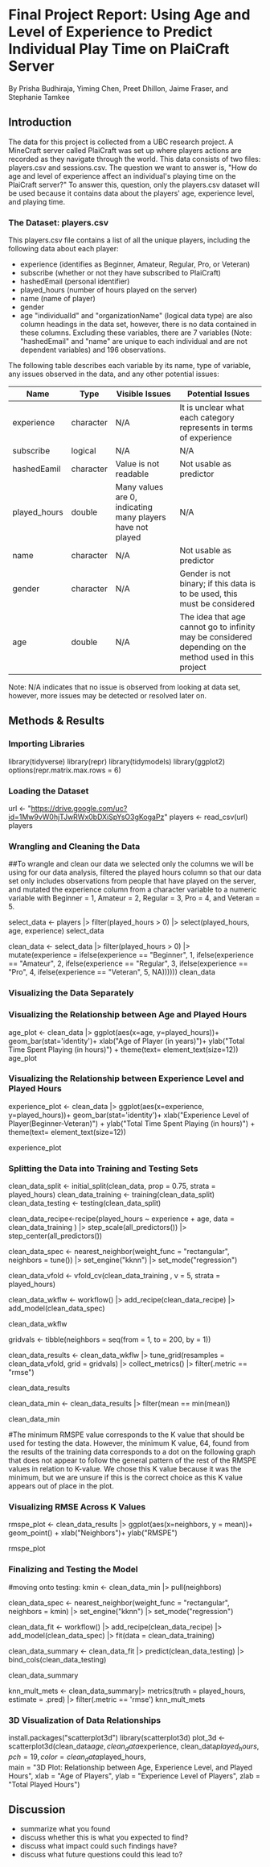 
# Final Project Report: Using Age and Level of Experience to Predict Individual Play Time on PlaiCraft Server

By Prisha Budhiraja, Yiming Chen, Preet Dhillon,  Jaime Fraser, and Stephanie Tamkee

## Introduction

The data for this project is collected from a UBC research project. A MineCraft server called PlaiCraft was set up where players actions are recorded as they navigate through the world. This data consists of two files: players.csv and sessions.csv. The question we want to answer is, "How do age and level of experience affect an individual's playing time on the PlaiCraft server?" To answer this, question, only the players.csv dataset will be used because it contains data about the players' age, experience level, and playing time.

### The Dataset: players.csv
This players.csv file contains a list of all the unique players, including the following data about each player:
 - experience (identifies as Beginner, Amateur, Regular, Pro, or Veteran)
 - subscribe (whether or not they have subscribed to PlaiCraft)
 - hashedEmail (personal identifier)
 - played_hours (number of hours played on the server)
 - name (name of player)
 - gender
 - age
"individualId" and "organizationName" (logical data type) are also column headings in the data set, however, there is no data contained in these columns. Excluding these variables, there are 7 variables (Note: "hashedEmail" and "name" are unique to each individual and are not dependent variables) and 196 observations.


The following table describes each variable by its name, type of variable, any issues observed in the data, and any other potential issues:
   
|     Name     |    Type   |  Visible Issues  |  Potential Issues  |
| ------------ | --------- | ---------------- | ------------------ |
|  experience  | character | N/A              | It is unclear what each category represents in terms of experience |
|  subscribe   | logical   | N/A              | N/A                |
| hashedEamil  | character | Value is not readable              | Not usable as predictor                |
| played_hours | double    | Many values are 0, indicating many players have not played | N/A |
|     name     | character | N/A| Not usable as predictor                |
|    gender    | character | N/A              | Gender is not binary; if this data is to be used, this must be considered |
|      age     | double    | N/A              | The idea that age cannot go to infinity may be considered depending on the method used in this project |

Note: N/A indicates that no issue is observed from looking at data set, however, more issues may be detected or resolved later on.

## Methods & Results

### Importing Libraries

library(tidyverse)
library(repr)
library(tidymodels)
library(ggplot2)
options(repr.matrix.max.rows = 6)

### Loading the Dataset

url <- "https://drive.google.com/uc?id=1Mw9vW0hjTJwRWx0bDXiSpYsO3gKogaPz"
players <- read_csv(url)
players

### Wrangling and Cleaning the Data

##To wrangle and clean our data we selected only the columns we will be using for our data analysis, filtered the played hours column so that our data set only includes observations from people that have played on the server, and mutated the experience column from a character variable to a numeric variable with Beginner = 1, Amateur = 2, Regular = 3, Pro = 4, and Veteran = 5.

select_data <- players |> 
    filter(played_hours > 0) |>
    select(played_hours, age, experience)
select_data

clean_data <- select_data |>
  filter(played_hours > 0) |>  
  mutate(experience = ifelse(experience == "Beginner", 1,
                              ifelse(experience == "Amateur", 2,
                              ifelse(experience == "Regular", 3,
                              ifelse(experience == "Pro", 4,
                              ifelse(experience == "Veteran", 5, NA))))))
clean_data

### Visualizing the Data Separately

### Visualizing the Relationship between Age and Played Hours 
age_plot <- clean_data |>
                ggplot(aes(x=age, y=played_hours))+
                geom_bar(stat='identity')+
                xlab("Age of Player (in years)")+
                ylab("Total Time Spent Playing (in hours)") +
                 theme(text= element_text(size=12))
age_plot

### Visualizing the Relationship between Experience Level and Played Hours 
experience_plot <- clean_data |>
                    ggplot(aes(x=experience, y=played_hours))+
                    geom_bar(stat='identity')+
                    xlab("Experience Level of Player(Beginner-Veteran)") +
                    ylab("Total Time Spent Playing (in hours)") +
                    theme(text= element_text(size=12))

experience_plot  

### Splitting the Data into Training and Testing Sets

clean_data_split <- initial_split(clean_data, prop = 0.75, strata = played_hours)
clean_data_training <- training(clean_data_split)
clean_data_testing <- testing(clean_data_split)

clean_data_recipe<-recipe(played_hours ~ experience + age, data = clean_data_training ) |>
  step_scale(all_predictors()) |>
  step_center(all_predictors())

clean_data_spec <- nearest_neighbor(weight_func = "rectangular",
                              neighbors = tune()) |>
  set_engine("kknn") |>
  set_mode("regression")

clean_data_vfold <- vfold_cv(clean_data_training , v = 5, strata = played_hours)

clean_data_wkflw <- workflow() |>
  add_recipe(clean_data_recipe) |>
  add_model(clean_data_spec)
  
clean_data_wkflw

gridvals <- tibble(neighbors = seq(from = 1, to = 200, by = 1))

clean_data_results <- clean_data_wkflw |>
  tune_grid(resamples = clean_data_vfold, grid = gridvals) |>
  collect_metrics() |>
  filter(.metric == "rmse")
  
clean_data_results

clean_data_min <- clean_data_results |>
  filter(mean == min(mean))
  
clean_data_min

#The minimum RMSPE value corresponds to the K value that should be used for testing the data. However, the minimum K value, 64, found from the results of the training data corresponds to a dot on the following graph that does not appear to follow the general pattern of the rest of the RMSPE values in relation to K-value. We chose this K value because it was the minimum, but we are unsure if this is the correct choice as this K value appears out of place in the plot.

### Visualizing RMSE Across K Values

rmspe_plot <- clean_data_results |>
    ggplot(aes(x=neighbors, y = mean))+
    geom_point() +
    xlab("Neighbors")+
    ylab("RMSPE")
    
rmspe_plot

### Finalizing and Testing the Model
#moving onto testing: 
kmin <- clean_data_min |> pull(neighbors)

clean_data_spec <- nearest_neighbor(weight_func = "rectangular", neighbors = kmin) |>
  set_engine("kknn") |>
  set_mode("regression")

clean_data_fit <- workflow() |>
  add_recipe(clean_data_recipe) |>
  add_model(clean_data_spec) |>
  fit(data = clean_data_training)

clean_data_summary <- clean_data_fit |>
  predict(clean_data_testing) |>
  bind_cols(clean_data_testing)
  
clean_data_summary


knn_mult_mets <- clean_data_summary|> 
  metrics(truth = played_hours, estimate = .pred) |>
  filter(.metric == 'rmse')
knn_mult_mets

### 3D Visualization of Data Relationships

install.packages("scatterplot3d")
library(scatterplot3d)
plot_3d <- scatterplot3d(clean_data$age, 
                         clean_data$experience, 
                         clean_data$played_hours, 
                         pch = 19,             
                         color = clean_data$played_hours,  
                         main = "3D Plot: Relationship between Age, Experience Level, and Played Hours",
                         xlab = "Age of Players",
                         ylab = "Experience Level of Players",
                         zlab = "Total Played Hours")
## Discussion

- summarize what you found
- discuss whether this is what you expected to find?
- discuss what impact could such findings have?
- discuss what future questions could this lead to?

